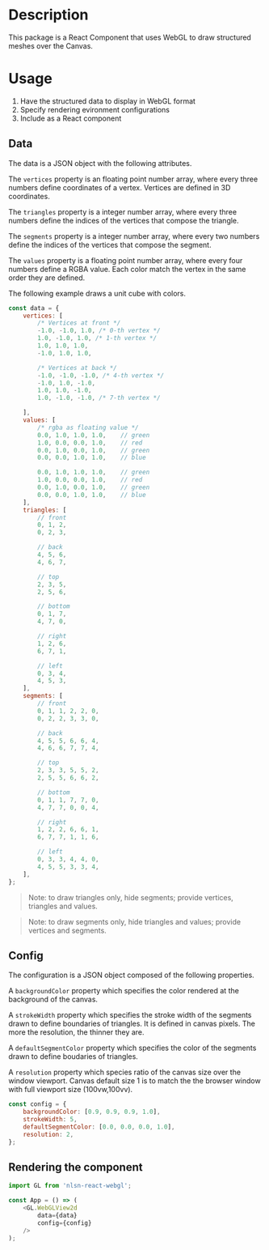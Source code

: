 # Description

This package is a React Component that uses WebGL to draw structured meshes over the Canvas.

# Usage

1. Have the structured data to display in WebGL format
2. Specify rendering evironment configurations
3. Include as a React component

## Data

The data is a JSON object with the following attributes.

The `vertices` property is an floating point number array, where every three numbers define coordinates of a vertex. Vertices are defined in 3D coordinates.

The `triangles` property is a integer number array, where every three numbers define the indices of the vertices that compose the triangle.

The `segments` property is a integer number array, where every two numbers define the indices of the vertices that compose the segment.

The `values` property is a floating point number array, where every four numbers define a RGBA value. Each color match the vertex in the same order they are defined.

The following example draws a unit cube with colors.

```javascript
const data = {
    vertices: [
        /* Vertices at front */
        -1.0, -1.0, 1.0, /* 0-th vertex */
        1.0, -1.0, 1.0, /* 1-th vertex */
        1.0, 1.0, 1.0,
        -1.0, 1.0, 1.0,

        /* Vertices at back */
        -1.0, -1.0, -1.0, /* 4-th vertex */
        -1.0, 1.0, -1.0,
        1.0, 1.0, -1.0,
        1.0, -1.0, -1.0, /* 7-th vertex */

    ],
    values: [ 
        /* rgba as floating value */
        0.0, 1.0, 1.0, 1.0,    // green
        1.0, 0.0, 0.0, 1.0,    // red
        0.0, 1.0, 0.0, 1.0,    // green
        0.0, 0.0, 1.0, 1.0,    // blue

        0.0, 1.0, 1.0, 1.0,    // green
        1.0, 0.0, 0.0, 1.0,    // red
        0.0, 1.0, 0.0, 1.0,    // green
        0.0, 0.0, 1.0, 1.0,    // blue
    ],
    triangles: [
        // front
        0, 1, 2,
        0, 2, 3,

        // back
        4, 5, 6,
        4, 6, 7,

        // top
        2, 3, 5,
        2, 5, 6,

        // bottom
        0, 1, 7,
        4, 7, 0,

        // right
        1, 2, 6,
        6, 7, 1,

        // left
        0, 3, 4,
        4, 5, 3,
    ],
    segments: [
        // front
        0, 1, 1, 2, 2, 0,
        0, 2, 2, 3, 3, 0,

        // back
        4, 5, 5, 6, 6, 4,
        4, 6, 6, 7, 7, 4,

        // top
        2, 3, 3, 5, 5, 2,
        2, 5, 5, 6, 6, 2,

        // bottom
        0, 1, 1, 7, 7, 0,
        4, 7, 7, 0, 0, 4,

        // right
        1, 2, 2, 6, 6, 1,
        6, 7, 7, 1, 1, 6,

        // left
        0, 3, 3, 4, 4, 0,
        4, 5, 5, 3, 3, 4,
    ],
};
```

> Note: to draw triangles only, hide segments; provide vertices, triangles and values.

> Note: to draw segments only, hide triangles and values; provide vertices and segments.

## Config

The configuration is a JSON object composed of the following properties.

A `backgroundColor` property which specifies the color rendered at the background of the canvas.

A `strokeWidth` property which specifies the stroke width of the segments drawn to define boundaries of triangles. It is defined in canvas pixels. The more the resolution, the thinner they are.

A `defaultSegmentColor` property which specifies the color of the segments drawn to define boudaries of triangles.

A `resolution` property which species ratio of the canvas size over the window viewport. Canvas default size 1 is to match the the browser window with full viewport size (100vw,100vv).

``` javascript
const config = {
    backgroundColor: [0.9, 0.9, 0.9, 1.0],
    strokeWidth: 5,
    defaultSegmentColor: [0.0, 0.0, 0.0, 1.0],
    resolution: 2,
};
```

## Rendering the component



```javascript
import GL from 'nlsn-react-webgl';

const App = () => (
    <GL.WebGLView2d
        data={data}
        config={config}
    />
);
```
